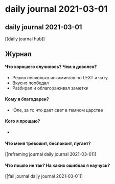 # daily journal 2021-03-01

## daily journal 2021-03-01
[[daily journal hub]]


## Журнал
#### Что хорошего случилось? Чем я доволен?
- Решил несколько инкамингов по LEXT и чату
- Вкусно пообедал
- Разбирал и облагораживал заметки

#### Кому я благодарен?
- Юле, за то что дает свет в темном царстве

#### Кого я прощаю?
- 

#### Что меня тревожит, беспокоит, пугает?
[[reframing journal daily journal 2021-03-01]]

#### Что пошло не так? На каких ошибках я научусь?
[[fail journal daily journal 2021-03-01]]

